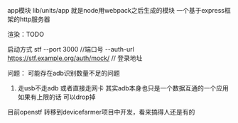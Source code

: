 app模块  lib/units/app
就是node用webpack之后生成的模块 一个基于express框架的http服务器

渲染：TODO

启动方式 
stf
--port 3000 //端口号
--auth-url https://stf.example.org/auth/mock/ // 登录地址

问题：
可能存在adb识别数量不足的问题
1. 走usb不走adb 或者直接走网卡 其实adb本身也只是一个数据互通的一个应用 如果有上限的话 可以drop掉

目前openstf 转移到devicefarmer项目中开发，看来搞得人还是有的
